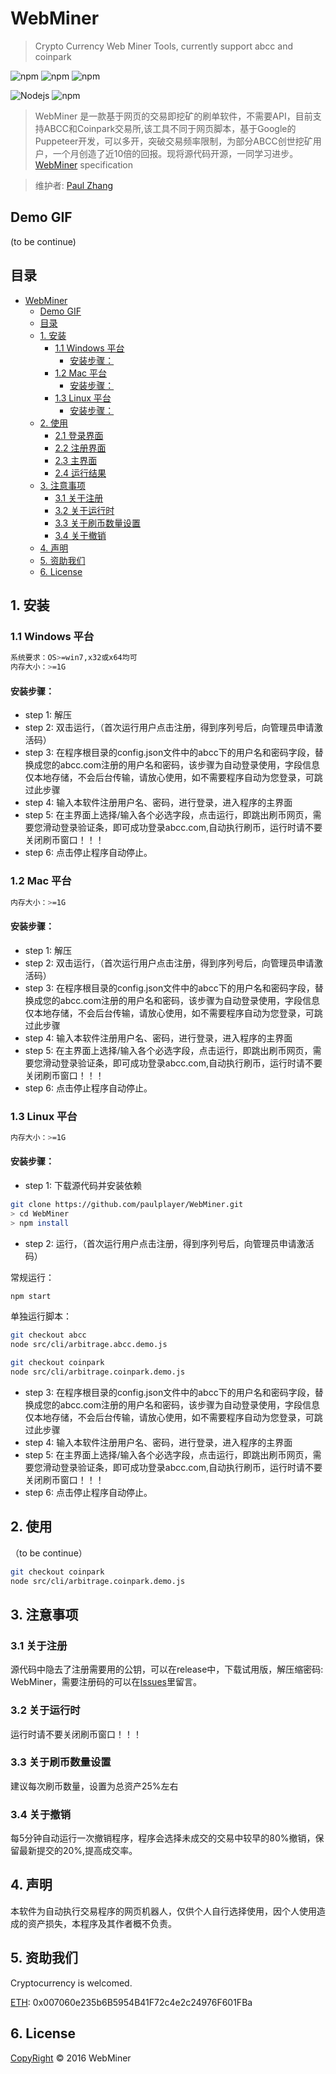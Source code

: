 # WebMiner
> Crypto Currency Web Miner Tools, currently support abcc and coinpark

![npm](https://img.shields.io/badge/Project-WebMiner-blue.svg?style=plastic)
![npm](https://img.shields.io/badge/Status-Devloping-blue.svg?style=plastic)
![npm](https://img.shields.io/badge/Made%20by-WebMiner-blue.svg?style=plastic)


![Nodejs](https://img.shields.io/badge/Node.js-%3E%3D8.11.0-orange.svg?style=plastic)
![npm](https://img.shields.io/badge/npm-%3E%3D6.0.0-orange.svg?style=plastic)

> WebMiner 是一款基于网页的交易即挖矿的刷单软件，不需要API，目前支持ABCC和Coinpark交易所,该工具不同于网页脚本，基于Google的Puppeteer开发，可以多开，突破交易频率限制，为部分ABCC创世挖矿用户，一个月创造了近10倍的回报。现将源代码开源，一同学习进步。
> [WebMiner](#webminer) specification

> 维护者:
[Paul Zhang](https://github.com/paulplayer)

## Demo GIF

(to be continue)


## 目录
<!-- TOC depthFrom:1 depthTo:6 withLinks:1 updateOnSave:1 orderedList:0 -->

- [WebMiner](#webminer)
	- [Demo GIF](#demo-gif)
	- [目录](#目录)
	- [1. 安装](#1-安装)
		- [1.1 Windows 平台](#11-windows-平台)
			- [安装步骤：](#安装步骤)
		- [1.2 Mac 平台](#12-mac-平台)
			- [安装步骤：](#安装步骤)
		- [1.3 Linux 平台](#13-linux-平台)
			- [安装步骤：](#安装步骤)
	- [2. 使用](#2-使用)
		- [2.1 登录界面](#21-登录界面)
		- [2.2 注册界面](#22-注册界面)
		- [2.3 主界面](#23-主界面)
		- [2.4 运行结果](#24-运行结果)
	- [3. 注意事项](#3-注意事项)
		- [3.1 关于注册](#31-关于注册)
		- [3.2 关于运行时](#32-关于运行时)
		- [3.3 关于刷币数量设置](#33-关于刷币数量设置)
		- [3.4 关于撤销](#34-关于撤销)
	- [4. 声明](#4-声明)
	- [5. 资助我们](#5-资助我们)
	- [6. License](#6-license)

<!-- /TOC -->

## 1. 安装

### 1.1 Windows 平台

```bash
系统要求：OS>=win7,x32或x64均可
内存大小：>=1G
```
#### 安装步骤：

- step 1: 解压
- step 2: 双击运行，（首次运行用户点击注册，得到序列号后，向管理员申请激活码）
- step 3: 在程序根目录的config.json文件中的abcc下的用户名和密码字段，替换成您的abcc.com注册的用户名和密码，该步骤为自动登录使用，字段信息仅本地存储，不会后台传输，请放心使用，如不需要程序自动为您登录，可跳过此步骤
- step 4: 输入本软件注册用户名、密码，进行登录，进入程序的主界面
- step 5: 在主界面上选择/输入各个必选字段，点击运行，即跳出刷币网页，需要您滑动登录验证条，即可成功登录abcc.com,自动执行刷币，运行时请不要关闭刷币窗口！！！
- step 6: 点击停止程序自动停止。

### 1.2 Mac 平台

```bash
内存大小：>=1G
```
#### 安装步骤：

- step 1: 解压
- step 2: 双击运行，（首次运行用户点击注册，得到序列号后，向管理员申请激活码）
- step 3: 在程序根目录的config.json文件中的abcc下的用户名和密码字段，替换成您的abcc.com注册的用户名和密码，该步骤为自动登录使用，字段信息仅本地存储，不会后台传输，请放心使用，如不需要程序自动为您登录，可跳过此步骤
- step 4: 输入本软件注册用户名、密码，进行登录，进入程序的主界面
- step 5: 在主界面上选择/输入各个必选字段，点击运行，即跳出刷币网页，需要您滑动登录验证条，即可成功登录abcc.com,自动执行刷币，运行时请不要关闭刷币窗口！！！
- step 6: 点击停止程序自动停止。

### 1.3 Linux 平台

```bash
内存大小：>=1G
```
#### 安装步骤：

- step 1: 下载源代码并安装依赖
```bash
git clone https://github.com/paulplayer/WebMiner.git
> cd WebMiner
> npm install
```

- step 2: 运行，（首次运行用户点击注册，得到序列号后，向管理员申请激活码）

常规运行：
```bash
npm start
```
单独运行脚本：
```bash
git checkout abcc
node src/cli/arbitrage.abcc.demo.js
```
```bash
git checkout coinpark
node src/cli/arbitrage.coinpark.demo.js
```

- step 3: 在程序根目录的config.json文件中的abcc下的用户名和密码字段，替换成您的abcc.com注册的用户名和密码，该步骤为自动登录使用，字段信息仅本地存储，不会后台传输，请放心使用，如不需要程序自动为您登录，可跳过此步骤
- step 4: 输入本软件注册用户名、密码，进行登录，进入程序的主界面
- step 5: 在主界面上选择/输入各个必选字段，点击运行，即跳出刷币网页，需要您滑动登录验证条，即可成功登录abcc.com,自动执行刷币，运行时请不要关闭刷币窗口！！！
- step 6: 点击停止程序自动停止。

## 2. 使用

（to be continue）

```bash
git checkout coinpark
node src/cli/arbitrage.coinpark.demo.js
```

## 3. 注意事项

### 3.1 关于注册

源代码中隐去了注册需要用的公钥，可以在release中，下载试用版，解压缩密码: WebMiner，需要注册码的可以在[Issues](https://github.com/paulplayer/WebMiner/issues)里留言。

### 3.2 关于运行时

运行时请不要关闭刷币窗口！！！

### 3.3 关于刷币数量设置

建议每次刷币数量，设置为总资产25%左右

### 3.4 关于撤销

每5分钟自动运行一次撤销程序，程序会选择未成交的交易中较早的80%撤销，保留最新提交的20%,提高成交率。

## 4. 声明

本软件为自动执行交易程序的网页机器人，仅供个人自行选择使用，因个人使用造成的资产损失，本程序及其作者概不负责。

## 5. 资助我们

Cryptocurrency is welcomed.

[ETH](#): 0x007060e235b6B5954B41F72c4e2c24976F601FBa

## 6. License

[CopyRight](LICENSE) © 2016 WebMiner
